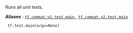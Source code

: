 Runs all unit tests.

**Aliases** : [ `tf.compat.v1.test.main` ](/api_docs/python/tf/test/main), [ `tf.compat.v2.test.main` ](/api_docs/python/tf/test/main)

```
 tf.test.main(argv=None) 
```

